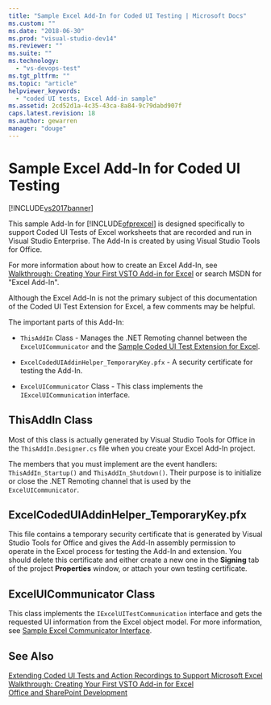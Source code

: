 ```yaml
---
title: "Sample Excel Add-In for Coded UI Testing | Microsoft Docs"
ms.custom: ""
ms.date: "2018-06-30"
ms.prod: "visual-studio-dev14"
ms.reviewer: ""
ms.suite: ""
ms.technology: 
  - "vs-devops-test"
ms.tgt_pltfrm: ""
ms.topic: "article"
helpviewer_keywords: 
  - "coded UI tests, Excel Add-in sample"
ms.assetid: 2cd52d1a-4c35-43ca-8a84-9c79dabd907f
caps.latest.revision: 18
ms.author: gewarren
manager: "douge"
---
```

# Sample Excel Add-In for Coded UI Testing
[!INCLUDE[vs2017banner](../includes/vs2017banner.md)]

  
This sample Add-In for [!INCLUDE[ofprexcel](../includes/ofprexcel-md.md)] is designed specifically to support Coded UI Tests of Excel worksheets that are recorded and run in Visual Studio Enterprise. The Add-In is created by using Visual Studio Tools for Office.  
  
 For more information about how to create an Excel Add-In, see [Walkthrough: Creating Your First VSTO Add-in for Excel](http://msdn.microsoft.com/library/a855e2be-3ecf-4112-a7f5-ec0f7fad3b5f) or search MSDN for "Excel Add-In".  
  
 Although the Excel Add-In is not the primary subject of this documentation of the Coded UI Test Extension for Excel, a few comments may be helpful.  
  
 The important parts of this Add-In:  
  
-   `ThisAddIn`  Class - Manages the .NET Remoting channel between the `ExcelUICommunicator` and the [Sample Coded UI Test Extension for Excel](../test/sample-coded-ui-test-extension-for-excel.md).  
  
-   `ExcelCodedUIAddinHelper_TemporaryKey.pfx`  - A security certificate for testing the Add-In.  
  
-   `ExcelUICommunicator`  Class - This class implements the `IExcelUICommunication` interface.  
  
## ThisAddIn Class  
 Most of this class is actually generated by Visual Studio Tools for Office in the `ThisAddIn.Designer.cs` file when you create your Excel Add-In project.  
  
 The members that you must implement are the event handlers: `ThisAddIn_Startup()` and `ThisAddIn_Shutdown()`. Their purpose is to initialize or close the .NET Remoting channel that is used by the `ExcelUICommunicator`.  
  
## ExcelCodedUIAddinHelper_TemporaryKey.pfx  
 This file contains a temporary security certificate that is generated by Visual Studio Tools for Office and gives the Add-In assembly permission to operate in the Excel process for testing the Add-In and extension. You should delete this certificate and either create a new one in the **Signing** tab of the project **Properties** window, or attach your own testing certificate.  
  
## ExcelUICommunicator Class  
 This class implements the `IExcelUITestCommunication` interface and gets the requested UI information from the Excel object model. For more information, see [Sample Excel Communicator Interface](../test/sample-excel-communicator-interface.md).  
  
## See Also  
 [Extending Coded UI Tests and Action Recordings to Support Microsoft Excel](../test/extending-coded-ui-tests-and-action-recordings-to-support-microsoft-excel.md)   
 [Walkthrough: Creating Your First VSTO Add-in for Excel](http://msdn.microsoft.com/library/a855e2be-3ecf-4112-a7f5-ec0f7fad3b5f)   
 [Office and SharePoint Development](http://msdn.microsoft.com/library/2ddec047-263a-4901-a54c-a15fc8472329)



